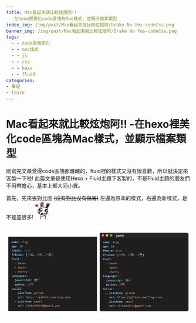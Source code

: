 ```yaml
---
title: Mac看起來就比較炫炮阿!!
  -在hexo裡美化code區塊為Mac樣式，並顯示檔案類型
index_img: /img/post/Mac看起來就比較炫炮阿/Drake No Yes-codeCss.png
banner_img: /img/post/Mac看起來就比較炫炮阿/Drake No Yes-codeCss.png
tags:
  - - code區塊美化
  - - mac樣式
  - - js
  - - css
  - - hexo
  - - fluid
categories:
- 筆記
- learn
---
```


# Mac看起來就比較炫炮阿!! -在hexo裡美化code區塊為Mac樣式，並顯示檔案類型

剛寫完文章覺得code區塊都醜醜的，fluid裡的樣式又沒有很喜歡，所以就決定來客製一下啦!
此篇文章是使用Hexo + Fluid主題下客製的，不是Fluid主題的朋友們不用帶擔心，基本上都大同小異。

首先，先來張對比圖 ~~(沒有對比沒有傷害)~~
左邊為原本的樣式，右邊為新樣式，是不是差很多! <img src="/sticker/happyEyes.gif" class="sticker"/> 

![左邊為原本的樣式，右邊為新樣式](/img/post/Mac看起來就比較炫炮阿/code對比圖.jpg)
